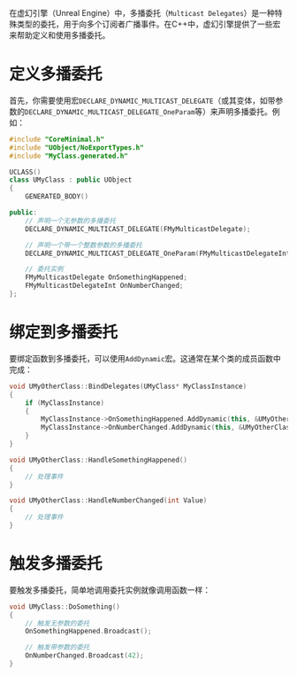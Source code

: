 在虚幻引擎（Unreal Engine）中，多播委托（`Multicast Delegates`）是一种特殊类型的委托，用于向多个订阅者广播事件。在C++中，虚幻引擎提供了一些宏来帮助定义和使用多播委托。

# 定义多播委托

首先，你需要使用宏`DECLARE_DYNAMIC_MULTICAST_DELEGATE`（或其变体，如带参数的`DECLARE_DYNAMIC_MULTICAST_DELEGATE_OneParam`等）来声明多播委托。例如：

```cpp
#include "CoreMinimal.h"
#include "UObject/NoExportTypes.h"
#include "MyClass.generated.h"

UCLASS()
class UMyClass : public UObject
{
    GENERATED_BODY()

public:
    // 声明一个无参数的多播委托
    DECLARE_DYNAMIC_MULTICAST_DELEGATE(FMyMulticastDelegate);

    // 声明一个带一个整数参数的多播委托
    DECLARE_DYNAMIC_MULTICAST_DELEGATE_OneParam(FMyMulticastDelegateInt, int, Value);

    // 委托实例
    FMyMulticastDelegate OnSomethingHappened;
    FMyMulticastDelegateInt OnNumberChanged;
};
```

# 绑定到多播委托

要绑定函数到多播委托，可以使用`AddDynamic`宏。这通常在某个类的成员函数中完成：

```cpp
void UMyOtherClass::BindDelegates(UMyClass* MyClassInstance)
{
    if (MyClassInstance)
    {
        MyClassInstance->OnSomethingHappened.AddDynamic(this, &UMyOtherClass::HandleSomethingHappened);
        MyClassInstance->OnNumberChanged.AddDynamic(this, &UMyOtherClass::HandleNumberChanged);
    }
}

void UMyOtherClass::HandleSomethingHappened()
{
    // 处理事件
}

void UMyOtherClass::HandleNumberChanged(int Value)
{
    // 处理事件
}
```

# 触发多播委托

要触发多播委托，简单地调用委托实例就像调用函数一样：

```cpp
void UMyClass::DoSomething()
{
    // 触发无参数的委托
    OnSomethingHappened.Broadcast();

    // 触发带参数的委托
    OnNumberChanged.Broadcast(42);
}
```
